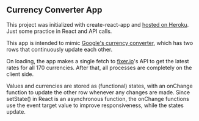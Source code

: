 ## Currency Converter App

This project was initialized with create-react-app and [hosted on Heroku](http://nhou-currency-converter.herokuapp.com/). Just some practice in React and API calls.

This app is intended to mimic [Google's currency converter](https://www.ehowportal.com/wp-content/uploads/2014/11/Euros-to-Dollars.png), which has two rows that continuously update each other.

On loading, the app makes a single fetch to [fixer.io](https://fixer.io/)'s API to get the latest rates for all 170 currencies. After that, all processes are completely on the client side.

Values and currencies are stored as (functional) states, with an onChange function to update the other row whenever any changes are made. Since setState() in React is an asynchronous function, the onChange functions use the event target value to improve responsiveness, while the states update.
